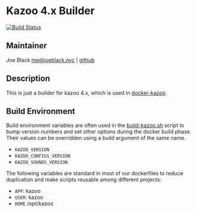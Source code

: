 # Kazoo 4.x Builder
[![Build Status](https://travis-ci.org/telephoneorg/kazoo-builder.svg?branch=master)](https://travis-ci.org/telephoneorg/kazoo-builder)


## Maintainer
Joe Black <me@joeblack.nyc> | [github](https://www.github.com/joeblackwaslike)


## Description
This is just a builder for kazoo 4.x, which is used in [docker-kazoo](https://github.com/telephoneorg/docker-kazoo).


## Build Environment
Build environment variables are often used in the [build-kazoo.sh](images/builder/build-kazoo.sh) script to bump version numbers and set other options during the docker build phase.  Their values can be overridden using a build argument of the same name.
* `KAZOO_VERSION`
* `KAZOO_CONFIGS_VERSION`
* `KAZOO_SOUNDS_VERSION`

The following variables are standard in most of our dockerfiles to reduce duplication and make scripts reusable among different projects:
* `APP`: kazoo
* `USER`: kazoo
* `HOME` /opt/kazoo
